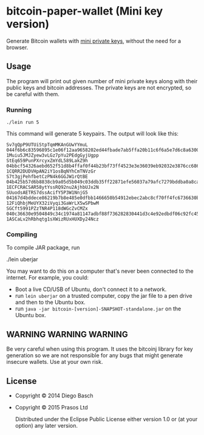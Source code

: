 # bitcoin-paper-wallet (Mini key version)

Generate Bitcoin wallets with
[mini private keys](https://en.bitcoin.it/wiki/Mini_private_key_format),
without the need for a browser.

## Usage

The program will print out given number of mini private keys along
with their public keys and bitcoin addresses. The private keys are not
encrypted, so be careful with them.

### Running

    ./lein run 5

This command will generate 5 keypairs. The output will look like this:

```
Sv7gQpP9UTUiStpTqmMKAnGUwYYmuL 044f6b6c83596895c1e06f12aa9658202ed44fbade7ab5ffa20b11c6f6a5e7d6c8a63006c33394ffb1733e1a2e677c4cdd2a9d8def18e70e95d7da1db9b4204763 1Muiu5JMJZyew3vLGz7pYu2PEdgGyjUgpp
StEq659PunPXrcyxZmYdL589LakZ9h 04bbcf54326aebd652f51d8b4ffaf0f44b23bf73ff4523e3e36039eb92032e3876cc6861b9cc11cfa9ca78f5ee4a9cf75e5961ffb8d038af0d0f411125faf3cbd6 1CQRR2DUDVHpAN2iY1osBqNYhCmTNVzGr
S7t3gjPehfbetCzPN4k6GGJW1rQtBE 04b425b57d6b8838cb9a05d5b049c03ddb35ff22871efe56037a79afc7279bddba0a8ca2432cc61e12a5547072bb0ef523e29a22bd8b21dc714c5706e83b2e32d0 1ECFCRACSAR58ytYssRQ92nu2AjhbUJx2N
SUuodsAETRS7dssAcifY5P3W1NnjG5 04167d4bddece86219b7b8e485e0dfbb1466650b54912ebec2abc8cf70ff4fc6736630bc3065e6837b714b091dcc25cfc4ab5fb9826368e4d38526e7662d7f8768 12FiQhbjMeUYX32iVyqi3GaWrLX5wSPbwM
SGCft5991PZzTNR4P118dWGcZvCMZx 040c36630e9504849c34c1974a81147adbf88f736282830441d3c4e92edbdf06c92fc45fedd872ddc77ac84fd67f410250f21ade23c955d073d7fefdc50af56457 1ASCaLv2hRbhqtg1sXWizRUxHUXDy24Ncz
```

### Compiling

To compile JAR package, run

   ./lein uberjar

 You may want to do this on a computer that's never been connected to the internet. For example, you could:

 * Boot a live CD/USB of Ubuntu, don't connect it to a network.
 * run `lein uberjar` on a trusted computer, copy the jar file to a pen drive and then to the Ubuntu box.
 * run `java -jar bitcoin-[version]-SNAPSHOT-standalone.jar` on the Ubuntu box.

## WARNING WARNING WARNING 

 Be very careful when using this program. It uses the bitcoinj library for key generation
  so we are not responsible for any bugs that might generate insecure wallets. Use at your own risk.

## License

* Copyright © 2014 Diego Basch
* Copyright © 2015 Prasos Ltd

  Distributed under the Eclipse Public License either version 1.0 or (at
      your option) any later version.

